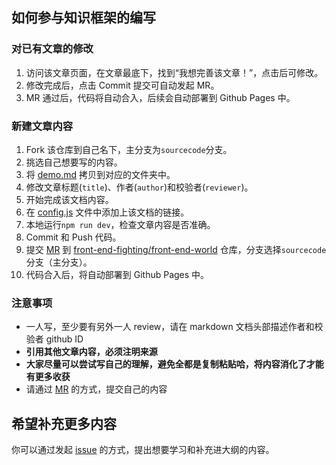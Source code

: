 ## 如何参与知识框架的编写

### 对已有文章的修改
1. 访问该文章页面，在文章最底下，找到“我想完善该文章！”，点击后可修改。
2. 修改完成后，点击 Commit 提交可自动发起 MR。
3. MR 通过后，代码将自动合入，后续会自动部署到 Github Pages 中。

### 新建文章内容
1. Fork 该仓库到自己名下，主分支为`sourcecode`分支。
2. 挑选自己想要写的内容。
3. 将 [demo.md](./demo.md) 拷贝到对应的文件夹中。
4. 修改文章标题(`title`)、作者(`author`)和校验者(`reviewer`)。
5. 开始完成该文档内容。
6. 在 [config.js](./.vuepress/config.js) 文件中添加上该文档的链接。
7. 本地运行`npm run dev`，检查文章内容是否准确。
8. Commit 和 Push 代码。
9. 提交 [MR](https://github.com/front-end-fighting/front-end-world/compare) 到 [front-end-fighting/front-end-world](https://github.com/front-end-fighting/front-end-world) 仓库，分支选择`sourcecode`分支（主分支）。
10. 代码合入后，将自动部署到 Github Pages 中。

### 注意事项
- 一人写，至少要有另外一人 review，请在 markdown 文档头部描述作者和校验者 github ID
- **引用其他文章内容，必须注明来源**
- **大家尽量可以尝试写自己的理解，避免全都是复制粘贴哈，将内容消化了才能有更多收获**
- 请通过 [MR](https://github.com/front-end-fighting/front-end-world/compare) 的方式，提交自己的内容


## 希望补充更多内容

你可以通过发起 [issue](https://github.com/front-end-fighting/front-end-world/issues/new) 的方式，提出想要学习和补充进大纲的内容。
